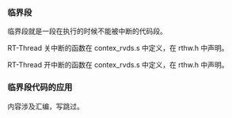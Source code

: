 ### 临界段

 临界段就是一段在执行的时候不能被中断的代码段。

RT-Thread 关中断的函数在 contex_rvds.s 中定义，在 rthw.h 中声明。

RT-Thread 开中断的函数在 contex_rvds.s 中定义，在 rthw.h 中声明。

### 临界段代码的应用

内容涉及汇编，写跳过。
